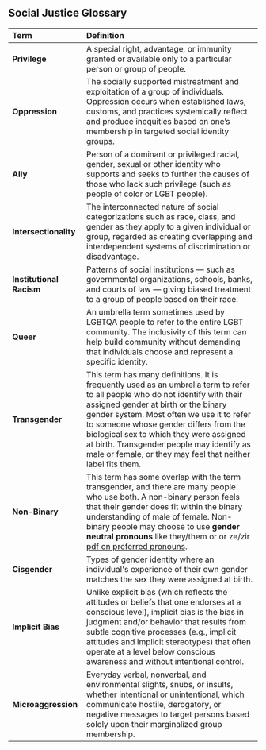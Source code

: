 ## Social Justice Glossary

| Term | Definition |
| :-- | :-- |
| **Privilege** | A special right, advantage, or immunity granted or available only to a particular person or group of people. |
| **Oppression** | The socially supported mistreatment and exploitation of a group of individuals. Oppression occurs when established laws, customs, and practices systemically reflect and produce inequities based on one’s membership in targeted social identity groups. |
| **Ally** | Person of a dominant or privileged racial, gender, sexual or other identity who supports and seeks to further the causes of those who lack such privilege (such as people of color or LGBT people). |
| **Intersectionality** | The interconnected nature of social categorizations such as race, class, and gender as they apply to a given individual or group, regarded as creating overlapping and interdependent systems of discrimination or disadvantage. |
| **Institutional Racism** | Patterns of social institutions — such as governmental organizations, schools, banks, and courts of law — giving biased treatment to a group of people based on their race. |
| **Queer** | An umbrella term sometimes used by LGBTQA people to refer to the entire LGBT community. The inclusivity of this term can help build community without demanding that individuals choose and represent a specific identity. |
| **Transgender** | This term has many definitions. It is frequently used as an umbrella term to refer to all people who do not identify with their assigned gender at birth or the binary gender system. Most often we use it to refer to someone whose gender differs from the biological sex to which they were assigned at birth. Transgender people may identify as male or female, or they may feel that neither label fits them. |
| **Non-Binary** | This term has some overlap with the term transgender, and there are many people who use both. A non-binary person feels that their gender does fit within the binary understanding of male of female. Non-binary people may choose to use **gender neutral pronouns** like they/them or or ze/zir [pdf on preferred pronouns](https://www.ccsu.edu/lgbt/files/PreferredGenderPronounsForFaculty.pdf). |
| **Cisgender** | Types of gender identity where an individual's experience of their own gender matches the sex they were assigned at birth. |
| **Implicit Bias** | Unlike explicit bias (which reflects the attitudes or beliefs that one endorses at a conscious level), implicit bias is the bias in judgment and/or behavior that results from subtle cognitive processes (e.g., implicit attitudes and implicit stereotypes) that often operate at a level below conscious awareness and without intentional control. |
| **Microaggression** | Everyday verbal, nonverbal, and environmental slights, snubs, or insults, whether intentional or unintentional, which communicate hostile, derogatory, or negative messages to target persons based solely upon their marginalized group membership. |
